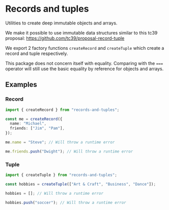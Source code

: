 # Records and tuples

Utilities to create deep immutable objects and arrays.

We make it possible to use immutable data structures similar to this tc39 proposal:
https://github.com/tc39/proposal-record-tuple

We export 2 factory functions `createRecord` and `createTuple` which create a record and tuple respectively.

This package does not concern itself with equality. Comparing with the `===` operator will still use the basic equality by reference for objects and arrays.

## Examples

### Record

```typescript
import { createRecord } from "records-and-tuples";

const me = createRecord({
  name: "Michael",
  friends: ["Jim", "Pam"],
});

me.name = "Steve"; // Will throw a runtime error

me.friends.push("Dwight"); // Will throw a runtime error
```

### Tuple

```typescript
import { createTuple } from "records-and-tuples";

const hobbies = createTuple(["Art & Craft", "Business", "Dance"]);

hobbies = []; // Will throw a runtime error

hobbies.push("soccer"); // Will throw a runtime error
```
